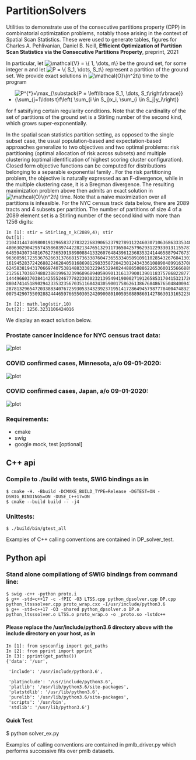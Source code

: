 # PartitionSolvers
Utilities to demonstrate use of the consecutive partitions property (CPP) in combinatorial optimization problems, notably those arising in the context of Spatial Scan Statistics. These were used to generate tables, figures for Charles A. Pehlivanian, Daniel B. Neill, **Efficient Optimization of Partition Scan Statistics via the Consecutive Partitions Property**, preprint, 2021 

In particular, let 
<img src="https://latex.codecogs.com/svg.image?\mathcal{V}&space;=&space;\{&space;1,&space;\dots,&space;n\}" title="\mathcal{V} = \{ 1, \dots, n\}" />
be the ground set, for some integer n and let 
<img src="https://latex.codecogs.com/svg.image?P&space;=&space;\{&space;S_1,&space;\dots,&space;S_t\}" title="P = \{ S_1, \dots, S_t\}" /> 
represent a partition of the ground set. We provide exact solutions in <img src="https://latex.codecogs.com/svg.image?\mathcal{O}\(n^2t\)" title="\mathcal{O}\(n^2t\)" /> time to the program
- <img src="https://latex.codecogs.com/svg.image?\max_{\substack{P&space;=&space;\left\lbrace&space;S_1,&space;\dots,&space;S_t\right\rbrace}}&space;{\sum_{j=1\ldots&space;t}f\left(&space;\sum_{i&space;\in&space;S_j}x_i,&space;\sum_{i&space;\in&space;S_j}y_i\right)}" title="P^{*}=\max_{\substack{P = \left\lbrace S_1, \dots, S_t\right\rbrace}} {\sum_{j=1\ldots t}f\left( \sum_{i \in S_j}x_i, \sum_{i \in S_j}y_i\right)}" />
for f satsifying certain regularity conditions. Note that the cardinality of the set of partitions of the ground set is a Stirling number of the second kind, which grows super-exponentially. 


In the spatial scan statistics partition setting, as opposed to the single subset case, the usual population-based and expectation-based approaches generalize to two objectives and two optimal problems: risk partitioning (optimal allocation of risk across subsets) and multiple clustering (optimal identification of highest scoring cluster configuration). Closed form objective functions can be computed for distributions belonging to a separable exponential family [](https://en.wikipedia.org/wiki/Exponential_family). For the risk partitioning problem, the objective is naturally expressed as an F-divergence, while in the multiple clustering case, it is a Bregman divergence. The resulting maximization problem above then admits an exact solution in <img src="https://latex.codecogs.com/svg.image?\mathcal{O}\(n^2t\)" title="\mathcal{O}\(n^2t\)" /> time. Note that a naive maximization over all partitions is infeasible. For the NYC census track data below, there are 2089 tracts and 4 subsets per partition. The number of partitions of size 4 of a 2089 element set is a Stirling number of the second kind with more than 1256 digits:
 
```
In [1]: stir = Stirling_n_k(2089,4); stir
Out[1]: 21043144740980019129658372783222683906523792789112246030710636863335348411722359823811415381998892048609981119
4806302904295743586839744228213476513291173650425796293122933013115578706858760153919526875686176073853325449643320414
6485943073481676273653919898088413326076484396123683532414465887947673797299888087125592627468127962892632120837013146
9636059172353676266313766815736338760473655334058910911028543267684130334051858429546288247855676478633764359433913923
1619452837242688224628405816869812983358720423012434336108890489916370884851898274970453163490731427818364695134532080
6245838194317066974075381488333832294532940244886508862265360015566688997095259960001800654556788337330873910629352807
2125617036874802388199632399609689405909013161379001390118375786822877717585018603259290754646952155705256209769425479
1444966037038414255524677782230302321395494190002719126585317041532172643951244591923584906131585166857899297105226899
8804741451890294233532356703511684243059001758626138676848676504840094705767068595215748310978123161404332670058670974
2878132965472033883407672593053343239237195141728649457987778400474832159742398956191196062643245381075109904706119188
0075429075509288244465976655030524209008010059508898601427863013165223817872754402970

In [2]: math.log(stir,10)                                                                                                              
Out[2]: 1256.3231106424016

```

We display an exact solution below.

### Prostate cancer incidence for NYC census tract data:
![plot](https://github.com/pehlivanian/PartitionSolvers/blob/main/figures/NYC_prostate_3_risk_part_Blues.jpg?raw=true)

### COVID confirmed cases, Minnesota, a/o 09-01-2020:
![plot](https://github.com/pehlivanian/PartitionSolvers/blob/main/figures/Minnesota_09-01-2020_4_best_0_thresh.jpg?raw=true)

### COVID confirmed cases, Japan, a/o 09-01-2020:
![plot](https://github.com/pehlivanian/PartitionSolvers/blob/main/figures/Japan_09-01-2020_3_best_0_thresh.jpg?raw=true)


### Requirements:
- cmake
- swig
- google mock, test [optional]

## C++ api

### Compile to ./build with tests, SWIG bindings as in 
```
$ cmake -H. -Bbuild -DCMAKE_BUILD_TYPE=Release -DGTEST=ON -DSWIG_BINDINGS=ON -DUSE_C++17=ON
$ cmake --build build -- -j4
```

### Unittests:
```
$ ./build/bin/gtest_all
```

Examples of C++ calling conventions are contained in DP_solver_test.

## Python api

### Stand alone compilationg of SWIG bindings from command line:
```
$ swig -c++ -python proto.i
$ g++ -std=c++17 -c -fPIC -O3 LTSS.cpp python_dpsolver.cpp DP.cpp python_ltsssolver.cpp proto_wrap.cxx -I/usr/include/python3.6
$ g++ -std=c++17 -O3 -shared python_dpsolver.o DP.o python_ltsssolver.o LTSS.o proto_wrap.o -o _proto.so -lstdc++
```
#### Please replace the /usr/include/python3.6 directory above with the include directory on your host, as in
```
In [1]: from sysconfig import get_paths                                                                                  
In [2]: from pprint import pprint                                                                                        
In [3]: pprint(get_paths())                                                                                                                
{'data': '/usr',

 'include': '/usr/include/python3.6',

 'platinclude': '/usr/include/python3.6', 
 'platlib': '/usr/lib/python3.6/site-packages',
 'platstdlib': '/usr/lib/python3.6',
 'purelib': '/usr/lib/python3.6/site-packages',
 'scripts': '/usr/bin',
 'stdlib': '/usr/lib/python3.6'}
```

#### Quick Test
$ python solver_ex.py

Examples of calling conventions are contained in pmlb_driver.py which performs successive fits over pmlb datasets.


